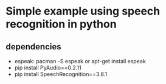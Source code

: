 <h1>Simple example using speech recognition in python</h1>

<h2>dependencies</h2>

<ul>
  <li>espeak: pacman -S espeak or apt-get install espeak</li> 
  <li>pip install PyAudio==0.2.11</li> 
  <li>pip install SpeechRecognition==3.8.1</li>
</ul>